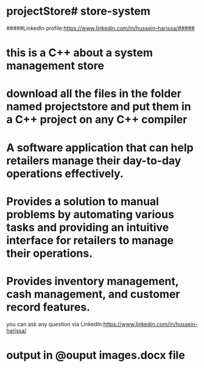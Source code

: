 # projectStore#   s t o r e - s y s t e m 

##### LinkedIn profile:https://www.linkedin.com/in/hussein-harissa/#####

# this is a C++ about a system management store

# download all the files in the folder named projectstore and put them in a C++ project on any C++ compiler

# A software application that can help retailers manage their day-to-day operations effectively.

# Provides a solution to manual problems by automating various tasks and providing an intuitive interface for retailers to manage their operations.


# Provides inventory management, cash management, and customer record features.

 you can ask any question via LinkedIn:https://www.linkedin.com/in/hussein-harissa/

# output in @ouput images.docx file

